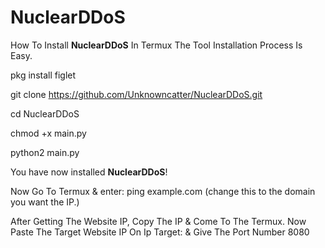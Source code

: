 # NuclearDDoS
How To Install **NuclearDDoS** In Termux The Tool Installation Process Is Easy.

pkg install figlet

git clone https://github.com/Unknowncatter/NuclearDDoS.git

cd NuclearDDoS

chmod +x main.py

python2 main.py

You have now installed **NuclearDDoS**!

Now Go To Termux & enter: ping example.com (change this to the domain you want the IP.)

After Getting The Website IP, Copy The IP & Come To The Termux. Now Paste The Target Website IP On Ip Target: & Give The Port Number 8080
